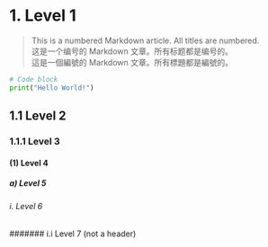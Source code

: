 # 1. Level 1

> This is a numbered Markdown article. All titles are numbered.  
> 这是一个编号的 Markdown 文章。所有标题都是编号的。  
> 這是一個編號的 Markdown 文章。所有標題都是編號的。

```python
# Code block
print("Hello World!")
```

## 1.1 Level 2

### 1.1.1 Level 3

#### (1) Level 4

##### a) Level 5

###### i. Level 6

####### i.i Level 7 (not a header)